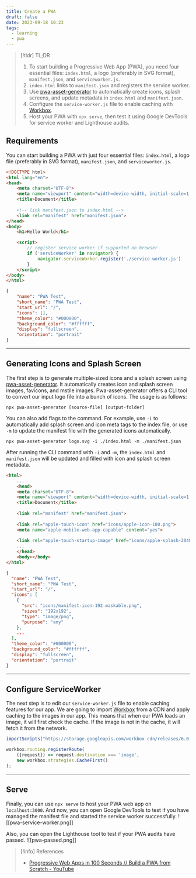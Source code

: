 ```yaml
---
title: Create a PWA
draft: false
date: 2023-09-18 10:23
tags:
  - learning
  - pwa
---
```


> [!tldr] TL;DR
> 1. To start building a Progressive Web App (PWA), you need four essential files: `index.html`, a logo (preferably in SVG format), `manifest.json`, and `serviceworker.js`.
> 2. `index.html` links to `manifest.json` and registers the service worker.
> 3. Use [pwa-asset-generator](https://github.com/elegantapp/pwa-asset-generator) to automatically create icons, splash screens, and update metadata in `index.html` and `manifest.json`.
> 4. Configure the `service-worker.js` file to enable caching with [Workbox](https://github.com/GoogleChrome/workbox).
> 5. Host your PWA with `npx serve`, then test it using Google DevTools for service worker and Lighthouse audits.

## Requirements
You can start building a PWA with just four essential files: `index.html`, a logo file (preferably in SVG format), `manifest.json`, and `serviceworker.js`.

```html title="index.html" {8-9, 14-19}
<!DOCTYPE html>
<html lang="en">
<head>
    <meta charset="UTF-8">
    <meta name="viewport" content="width=device-width, initial-scale=1.0">
    <title>Document</title>
    
	<!-- link manifest.json to index.html -->
    <link rel="manifest" href="manifest.json"> 
</head>
<body>
	<h1>Hello World</h1>

    <script>
	    // register service worker if supported on browser
        if ('serviceWorker' in navigator) {
            navigator.serviceWorker.register('./service-worker.js')
        }
    </script>
</body>
</html>
```

```json title="manifest.json"
{
    "name": "PWA Test",
    "short_name": "PWA Test",
    "start_url": "/",
    "icons": [],
    "theme_color": "#000000",
    "background_color": "#ffffff",
    "display": "fullscreen",
    "orientation": "portrait"
}
```

---
## Generating Icons and Splash Screen
The first step is to generate multiple-sized icons and a splash screen using [pwa-asset-generator](https://github.com/elegantapp/pwa-asset-generator). It automatically creates icon and splash screen images, favicons, and mstile images. Pwa-asset-generator offers a CLI tool to convert our input logo file into a bunch of icons. The usage is as follows:
```
npx pwa-asset-generator [source-file] [output-folder]
```

You can also add flags to the command. For example, use `-i` to automatically add splash screen and icon meta tags to the index file, or use `-m` to update the manifest file with the generated icons automatically.
```
npx pwa-asset-generator logo.svg -i ./index.html -m ./manifest.json
```

After running the CLI command with `-i` and `-m`, the `index.html` and `manifest.json` will be updated and filled with icon and splash screen metadata.

```html title="Updated index.html" {10,11,13}
<html>
	...
	<head>
    <meta charset="UTF-8">
    <meta name="viewport" content="width=device-width, initial-scale=1.0">
	<title>Document</title>
	
    <link rel="manifest" href="manifest.json"> 
    
    <link rel="apple-touch-icon" href="icons/apple-icon-180.png">
    <meta name="apple-mobile-web-app-capable" content="yes">
    
    <link rel="apple-touch-startup-image" href="icons/apple-splash-2048-2732.jpg" media="(device-width: 1024px) and (device-height: 1366px) and (-webkit-device-pixel-ratio: 2) and (orientation: portrait)">
    ...
    </head>
	<body></body>
</html>
```

```json title="Updated manifest.json"
{
  "name": "PWA Test",
  "short_name": "PWA Test",
  "start_url": "/",
  "icons": [
    {
      "src": "icons/manifest-icon-192.maskable.png",
      "sizes": "192x192",
      "type": "image/png",
      "purpose": "any"
    },
    ...
  ],
  "theme_color": "#000000",
  "background_color": "#ffffff",
  "display": "fullscreen",
  "orientation": "portrait"
}
```
---
## Configure ServiceWorker
The next step is to edit our `service-worker.js` file to enable caching features for our app. We are going to import [Workbox](https://github.com/GoogleChrome/workbox) from a CDN and apply caching to the images in our app. This means that when our PWA loads an image, it will first check the cache. If the image is not in the cache, it will fetch it from the network.
```js title="service-worker.js"
importScripts("https://storage.googleapis.com/workbox-cdn/releases/6.0.2/workbox-sw.js");

workbox.routing.registerRoute(
    ({request}) => request.destination === 'image',
    new workbox.strategies.CacheFirst()
);
```
---
## Serve
Finally, you can use `npx serve` to host your PWA web app on `localhost:3000`. And now, you can open Google DevTools to test if you have managed the manifest file and started the service worker successfully. 
![[pwa-service-worker.png]]

Also, you can open the Lighthouse tool to test if your PWA audits have passed.
![[pwa-passed.png]]

> [!info] References
> - [Progressive Web Apps in 100 Seconds // Build a PWA from Scratch - YouTube](https://www.youtube.com/watch?v=sFsRylCQblw)